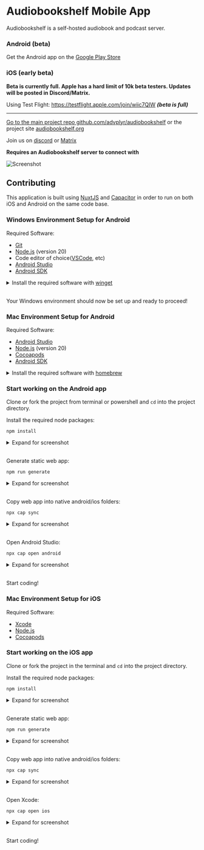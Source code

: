 # Audiobookshelf Mobile App

Audiobookshelf is a self-hosted audiobook and podcast server.

### Android (beta)
Get the Android app on the [Google Play Store](https://play.google.com/store/apps/details?id=com.audiobookshelf.app)

### iOS (early beta)
**Beta is currently full. Apple has a hard limit of 10k beta testers. Updates will be posted in Discord/Matrix.**

Using Test Flight: https://testflight.apple.com/join/wiic7QIW ***(beta is full)***

---

[Go to the main project repo github.com/advplyr/audiobookshelf](https://github.com/advplyr/audiobookshelf) or the project site [audiobookshelf.org](https://audiobookshelf.org)

Join us on [discord](https://discord.gg/pJsjuNCKRq) or [Matrix](https://matrix.to/#/#audiobookshelf:matrix.org)

**Requires an Audiobookshelf server to connect with**

<img alt="Screenshot" src="https://github.com/advplyr/audiobookshelf-app/raw/master/screenshots/DeviceDemoScreens.png" />


## Contributing

This application is built using [NuxtJS](https://nuxtjs.org/) and [Capacitor](https://capacitorjs.com/) in order to run on both iOS and Android on the same code base.

### Windows Environment Setup for Android

Required Software:

* [Git](https://git-scm.com/downloads)
* [Node.js](https://nodejs.org/en/) (version 20)
* Code editor of choice([VSCode](https://code.visualstudio.com/download), etc)
* [Android Studio](https://developer.android.com/studio)
* [Android SDK](https://developer.android.com/studio)

<details>
<summary>Install the required software with <a href=(https://docs.microsoft.com/en-us/windows/package-manager/winget/#production-recommended)>winget</a></summary>

<p>
Note: This requires a PowerShell prompt with winget installed.  You should be able to copy and paste the code block to install.  If you use an elevated PowerShell prompt, UAC will not pop up during the installs.

```PowerShell
winget install -e --id Git.Git; `
winget install -e --id Microsoft.VisualStudioCode; `
winget install -e --id  Google.AndroidStudio; `
winget install -e --id OpenJS.NodeJS --version 20.11.0;
```

![](/screenshots/dev_setup_windows_winget.png)

</p>
</details>
<br>

Your Windows environment should now be set up and ready to proceed!

### Mac Environment Setup for Android

Required Software:

* [Android Studio](https://developer.android.com/studio)
* [Node.js](https://nodejs.org/en/) (version 20)
* [Cocoapods](https://guides.cocoapods.org/using/getting-started.html#installation)
* [Android SDK](https://developer.android.com/studio)

<details>
<summary>Install the required software with <a href=(https://brew.sh/)>homebrew</a></summary>

<p>

```zsh
brew install android-studio node cocoapods
```

</p>
</details>

### Start working on the Android app

Clone or fork the project from terminal or powershell and `cd` into the project directory.

Install the required node packages:
```shell
npm install
```

<details>
<summary>Expand for screenshot</summary>

![](/screenshots/dev_setup_android_npm_install.png)
</details>
<br>

Generate static web app:
```shell
npm run generate
```

<details>
<summary>Expand for screenshot</summary>

![](/screenshots/dev_setup_android_npm_run.png)
</details>
<br>

Copy web app into native android/ios folders:
```shell
npx cap sync
```

<details>
<summary>Expand for screenshot</summary>

![](/screenshots/dev_setup_android_cap_sync.png)
</details>
<br>

Open Android Studio:

```shell
npx cap open android
```

<details>
<summary>Expand for screenshot</summary>

![](/screenshots/dev_setup_cap_android.png)
</details>
<br>

Start coding!

### Mac Environment Setup for iOS

Required Software:

* [Xcode](https://developer.apple.com/xcode/)
* [Node.js](https://nodejs.org/en/)
* [Cocoapods](https://guides.cocoapods.org/using/getting-started.html#installation)

### Start working on the iOS app

Clone or fork the project in the terminal and `cd` into the project directory.

Install the required node packages:
```shell
npm install
```

<details>
<summary>Expand for screenshot</summary>

![](/screenshots/dev_setup_ios_npm_install.png)
</details>
<br>

Generate static web app:
```shell
npm run generate
```

<details>
<summary>Expand for screenshot</summary>

![](/screenshots/dev_setup_ios_npm_generate.png)
</details>
<br>

Copy web app into native android/ios folders:
```shell
npx cap sync
```

<details>
<summary>Expand for screenshot</summary>

![](/screenshots/dev_setup_ios_cap_sync.png)
</details>
<br>

Open Xcode:

```shell
npx cap open ios
```

<details>
<summary>Expand for screenshot</summary>

![](/screenshots/dev_setup_ios_cap_open.png)
</details>
<br>

Start coding!
